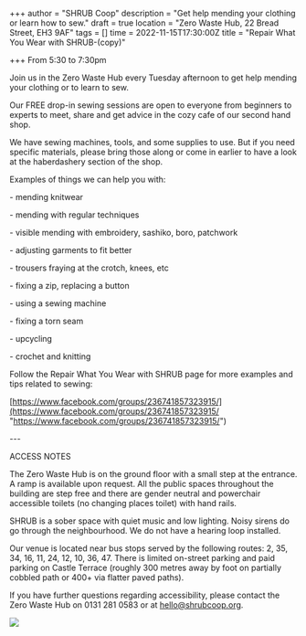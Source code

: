 +++
author = "SHRUB Coop"
description = "Get help mending your clothing or learn how to sew."
draft = true
location = "Zero Waste Hub, 22 Bread Street, EH3 9AF"
tags = []
time = 2022-11-15T17:30:00Z
title = "Repair What You Wear with SHRUB-(copy)"

+++
From 5:30 to 7:30pm

Join us in the Zero Waste Hub every Tuesday afternoon to get help mending your clothing or to learn to sew.

Our FREE drop-in sewing sessions are open to everyone from beginners to experts to meet, share and get advice in the cozy cafe of our second hand shop.

We have sewing machines, tools, and some supplies to use. But if you need specific materials, please bring those along or come in earlier to have a look at the haberdashery section of the shop.

Examples of things we can help you with:

\- mending knitwear

\- mending with regular techniques

\- visible mending with embroidery, sashiko, boro, patchwork

\- adjusting garments to fit better

\- trousers fraying at the crotch, knees, etc

\- fixing a zip, replacing a button

\- using a sewing machine

\- fixing a torn seam

\- upcycling

\- crochet and knitting

Follow the Repair What You Wear with SHRUB page for more examples and tips related to sewing:

[https://www.facebook.com/groups/236741857323915/](https://www.facebook.com/groups/236741857323915/ "https://www.facebook.com/groups/236741857323915/")

\---

ACCESS NOTES

The Zero Waste Hub is on the ground floor with a small step at the entrance. A ramp is available upon request. All the public spaces throughout the building are step free and there are gender neutral and powerchair accessible toilets (no changing places toilet) with hand rails.

SHRUB is a sober space with quiet music and low lighting. Noisy sirens do go through the neighbourhood. We do not have a hearing loop installed.

Our venue is located near bus stops served by the following routes: 2, 35, 34, 16, 11, 24, 12, 10, 36, 47. There is limited on-street parking and paid parking on Castle Terrace (roughly 300 metres away by foot on partially cobbled path or 400+ via flatter paved paths).

If you have further questions regarding accessibility, please contact the Zero Waste Hub on 0131 281 0583 or at hello@shrubcoop.org.

![](https://res.cloudinary.com/shrub-co-op/image/upload/v1667403442/shrubcoop.org/media/310318880_8874832639208944_3440891656929461215_n_dmbfcc.jpg)